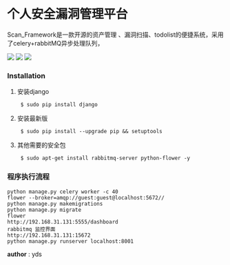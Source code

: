 # 个人安全漏洞管理平台

 Scan_Framework是一款开源的资产管理 、漏洞扫描、todolist的便捷系统，采用了celery+rabbitMQ异步处理队列，
 
 

![](https://i.imgur.com/wbflwiu.jpg)
![](https://i.imgur.com/HXtKczn.png)
![](https://i.imgur.com/sweC238.png)


### Installation

1. 安装django

    	$ sudo pip install django
    	
2. 安装最新版
 
    	$ sudo pip install --upgrade pip && setuptools
3. 其他需要的安全包

        $ sudo apt-get install rabbitmq-server python-flower -y

 		
 		
### 程序执行流程
	python manage.py celery worker -c 40
	flower --broker=amqp://guest:guest@localhost:5672//
	python manage.py makemigrations
	python manage.py migrate
	flower
	http://192.168.31.131:5555/dashboard
	rabbitmq 监控界面
	http://192.168.31.131:15672
	python manage.py runserver localhost:8001
	


__author__ : yds


